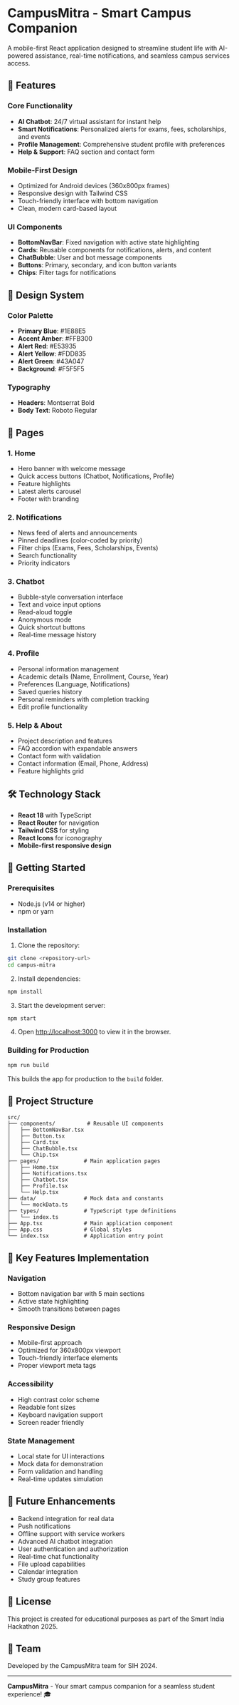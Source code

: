 # CampusMitra - Smart Campus Companion

A mobile-first React application designed to streamline student life with AI-powered assistance, real-time notifications, and seamless campus services access.

## 🚀 Features

### Core Functionality
- **AI Chatbot**: 24/7 virtual assistant for instant help
- **Smart Notifications**: Personalized alerts for exams, fees, scholarships, and events
- **Profile Management**: Comprehensive student profile with preferences
- **Help & Support**: FAQ section and contact form

### Mobile-First Design
- Optimized for Android devices (360x800px frames)
- Responsive design with Tailwind CSS
- Touch-friendly interface with bottom navigation
- Clean, modern card-based layout

### UI Components
- **BottomNavBar**: Fixed navigation with active state highlighting
- **Cards**: Reusable components for notifications, alerts, and content
- **ChatBubble**: User and bot message components
- **Buttons**: Primary, secondary, and icon button variants
- **Chips**: Filter tags for notifications

## 🎨 Design System

### Color Palette
- **Primary Blue**: #1E88E5
- **Accent Amber**: #FFB300
- **Alert Red**: #E53935
- **Alert Yellow**: #FDD835
- **Alert Green**: #43A047
- **Background**: #F5F5F5

### Typography
- **Headers**: Montserrat Bold
- **Body Text**: Roboto Regular

## 📱 Pages

### 1. Home
- Hero banner with welcome message
- Quick access buttons (Chatbot, Notifications, Profile)
- Feature highlights
- Latest alerts carousel
- Footer with branding

### 2. Notifications
- News feed of alerts and announcements
- Pinned deadlines (color-coded by priority)
- Filter chips (Exams, Fees, Scholarships, Events)
- Search functionality
- Priority indicators

### 3. Chatbot
- Bubble-style conversation interface
- Text and voice input options
- Read-aloud toggle
- Anonymous mode
- Quick shortcut buttons
- Real-time message history

### 4. Profile
- Personal information management
- Academic details (Name, Enrollment, Course, Year)
- Preferences (Language, Notifications)
- Saved queries history
- Personal reminders with completion tracking
- Edit profile functionality

### 5. Help & About
- Project description and features
- FAQ accordion with expandable answers
- Contact form with validation
- Contact information (Email, Phone, Address)
- Feature highlights grid

## 🛠️ Technology Stack

- **React 18** with TypeScript
- **React Router** for navigation
- **Tailwind CSS** for styling
- **React Icons** for iconography
- **Mobile-first responsive design**

## 🚀 Getting Started

### Prerequisites
- Node.js (v14 or higher)
- npm or yarn

### Installation

1. Clone the repository:
```bash
git clone <repository-url>
cd campus-mitra
```

2. Install dependencies:
```bash
npm install
```

3. Start the development server:
```bash
npm start
```

4. Open [http://localhost:3000](http://localhost:3000) to view it in the browser.

### Building for Production

```bash
npm run build
```

This builds the app for production to the `build` folder.

## 📁 Project Structure

```
src/
├── components/          # Reusable UI components
│   ├── BottomNavBar.tsx
│   ├── Button.tsx
│   ├── Card.tsx
│   ├── ChatBubble.tsx
│   └── Chip.tsx
├── pages/              # Main application pages
│   ├── Home.tsx
│   ├── Notifications.tsx
│   ├── Chatbot.tsx
│   ├── Profile.tsx
│   └── Help.tsx
├── data/               # Mock data and constants
│   └── mockData.ts
├── types/              # TypeScript type definitions
│   └── index.ts
├── App.tsx             # Main application component
├── App.css             # Global styles
└── index.tsx           # Application entry point
```

## 🎯 Key Features Implementation

### Navigation
- Bottom navigation bar with 5 main sections
- Active state highlighting
- Smooth transitions between pages

### Responsive Design
- Mobile-first approach
- Optimized for 360x800px viewport
- Touch-friendly interface elements
- Proper viewport meta tags

### Accessibility
- High contrast color scheme
- Readable font sizes
- Keyboard navigation support
- Screen reader friendly

### State Management
- Local state for UI interactions
- Mock data for demonstration
- Form validation and handling
- Real-time updates simulation

## 🔮 Future Enhancements

- Backend integration for real data
- Push notifications
- Offline support with service workers
- Advanced AI chatbot integration
- User authentication and authorization
- Real-time chat functionality
- File upload capabilities
- Calendar integration
- Study group features

## 📄 License

This project is created for educational purposes as part of the Smart India Hackathon 2025.

## 👥 Team

Developed by the CampusMitra team for SIH 2024.

---

**CampusMitra** - Your smart campus companion for a seamless student experience! 🎓
